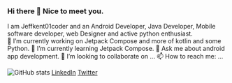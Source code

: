 ### Hi there 👋 Nice to meet you.
I am Jeffkent01coder and an Android Developer, Java Developer, Mobile software developer, web Designer and active python enthusiast.<br/>
🔭 I’m currently working on Jetpack Compose and more of kotlin and some Python.
🌱 I’m currently learning Jetpack Compose.
💬 Ask me about android app development.
👯 I’m looking to collaborate on ...
📫 How to reach me: ...

![GitHub stats](https://github-readme-stats.vercel.app/api?username=Jeffkent01coder&show_icons=true&theme=radical&show_icons=true&count_private=true)
[LinkedIn](https://www.linkedin.com/in/geoffrey-erastus-3a185a214/)
[Twitter](https://twitter.com/CodexKent)


